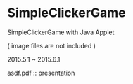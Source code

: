 # SimpleClickerGame
SimpleClickerGame with Java Applet

( image files are not included )

<p>2015.5.1 ~ 2015.6.1</p>

<p> asdf.pdf :: presentation </p>

